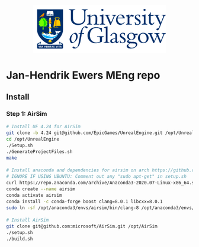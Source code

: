 <p align="center">
  <img src="./img/GlaLogo.png" alt="UofG Logo" width="360">
</p>

# Jan-Hendrik Ewers MEng repo

## Install

### Step 1: AirSim
```bash
# Install UE 4.24 for AirSim
git clone -b 4.24 git@github.com/EpicGames/UnrealEngine.git /opt/UnrealEngine
cd /opt/UnrealEngine
./Setup.sh
./GenerateProjectFiles.sh
make

# Install anaconda and dependencies for airsim on arch https://github.com/microsoft/AirSim/issues/2708#issuecomment-632235479
# IGNORE IF USING UBUNTU: Comment out any "sudo apt-get" in setup.sh
curl https://repo.anaconda.com/archive/Anaconda3-2020.07-Linux-x86_64.sh  | bash # Place in /opt/anaconda3 when asked 
conda create --name airsim
conda activate airsim
conda install -c conda-forge boost clang=8.0.1 libcxx=8.0.1
sudo ln -sf /opt/anaconda3/envs/airsim/bin/clang-8 /opt/anaconda3/envs/airsim/bin/clang++-8

# Install AirSim
git clone git@github.com:microsoft/AirSim.git /opt/AirSim
./setup.sh
./build.sh
```




